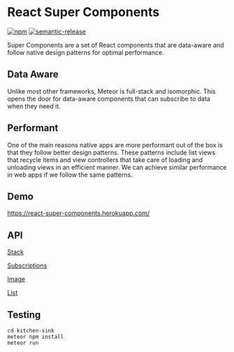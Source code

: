 # React Super Components

[![npm][npm-image]][npm-url]
[![semantic-release][semantic-release-image]][semantic-release-url]

[travis-image]:            https://travis-ci.org/poetic/react-super-components.svg
[travis-url]:              https://travis-ci.org/poetic/react-super-components
[npm-image]: https://img.shields.io/npm/v/react-super-components.svg
[npm-url]: https://npmjs.org/package/react-super-components
[semantic-release-image]:  https://img.shields.io/badge/%20%20%F0%9F%93%A6%F0%9F%9A%80-semantic--release-e10079.svg
[semantic-release-url]:    https://github.com/semantic-release/semantic-release

Super Components are a set of React components that are data-aware and follow native design patterns for optimal performance.

## Data Aware
Unlike most other frameworks, Meteor is full-stack and isomorphic. This opens the door for data-aware components that can subscribe to data when they need it.

## Performant
One of the main reasons native apps are more performant out of the box is that they follow better design patterns. These patterns include list views that recycle items and view controllers that take care of loading and unloading views in an efficient manner. We can achieve similar performance in web apps if we follow the same patterns.

## Demo
https://react-super-components.herokuapp.com/

## API

[Stack](docs/stack.md)

[Subscriptions](docs/subscriptions.md)

[Image](docs/image.md)

[List](docs/list.md)

## Testing
```
cd kitchen-sink
meteor npm install
meteor run
```
